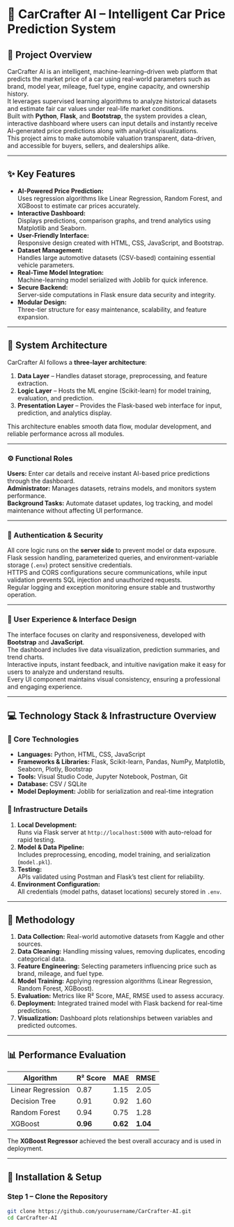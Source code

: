 # 🚗 CarCrafter AI – Intelligent Car Price Prediction System

## 📖 Project Overview
CarCrafter AI is an intelligent, machine-learning–driven web platform that predicts the market price of a car using real-world parameters such as brand, model year, mileage, fuel type, engine capacity, and ownership history.  
It leverages supervised learning algorithms to analyze historical datasets and estimate fair car values under real-life market conditions.  
Built with **Python**, **Flask**, and **Bootstrap**, the system provides a clean, interactive dashboard where users can input details and instantly receive AI-generated price predictions along with analytical visualizations.  
This project aims to make automobile valuation transparent, data-driven, and accessible for buyers, sellers, and dealerships alike.

---

## ✨ Key Features
- **AI-Powered Price Prediction:**  
  Uses regression algorithms like Linear Regression, Random Forest, and XGBoost to estimate car prices accurately.
- **Interactive Dashboard:**  
  Displays predictions, comparison graphs, and trend analytics using Matplotlib and Seaborn.
- **User-Friendly Interface:**  
  Responsive design created with HTML, CSS, JavaScript, and Bootstrap.
- **Dataset Management:**  
  Handles large automotive datasets (CSV-based) containing essential vehicle parameters.
- **Real-Time Model Integration:**  
  Machine-learning model serialized with Joblib for quick inference.
- **Secure Backend:**  
  Server-side computations in Flask ensure data security and integrity.
- **Modular Design:**  
  Three-tier structure for easy maintenance, scalability, and feature expansion.

---

## 🧩 System Architecture
CarCrafter AI follows a **three-layer architecture**:

1. **Data Layer** – Handles dataset storage, preprocessing, and feature extraction.  
2. **Logic Layer** – Hosts the ML engine (Scikit-learn) for model training, evaluation, and prediction.  
3. **Presentation Layer** – Provides the Flask-based web interface for input, prediction, and analytics display.

This architecture enables smooth data flow, modular development, and reliable performance across all modules.

---

### ⚙️ Functional Roles
**Users:** Enter car details and receive instant AI-based price predictions through the dashboard.  
**Administrator:** Manages datasets, retrains models, and monitors system performance.  
**Background Tasks:** Automate dataset updates, log tracking, and model maintenance without affecting UI performance.

---

### 🔐 Authentication & Security
All core logic runs on the **server side** to prevent model or data exposure.  
Flask session handling, parameterized queries, and environment-variable storage (`.env`) protect sensitive credentials.  
HTTPS and CORS configurations secure communications, while input validation prevents SQL injection and unauthorized requests.  
Regular logging and exception monitoring ensure stable and trustworthy operation.

---

### 🎨 User Experience & Interface Design
The interface focuses on clarity and responsiveness, developed with **Bootstrap** and **JavaScript**.  
The dashboard includes live data visualization, prediction summaries, and trend charts.  
Interactive inputs, instant feedback, and intuitive navigation make it easy for users to analyze and understand results.  
Every UI component maintains visual consistency, ensuring a professional and engaging experience.

---

## 💻 Technology Stack & Infrastructure Overview

### 🧠 Core Technologies
- **Languages:** Python, HTML, CSS, JavaScript  
- **Frameworks & Libraries:** Flask, Scikit-learn, Pandas, NumPy, Matplotlib, Seaborn, Plotly, Bootstrap  
- **Tools:** Visual Studio Code, Jupyter Notebook, Postman, Git  
- **Database:** CSV / SQLite  
- **Model Deployment:** Joblib for serialization and real-time integration  

### 🧩 Infrastructure Details
1. **Local Development:**  
   Runs via Flask server at `http://localhost:5000` with auto-reload for rapid testing.  
2. **Model & Data Pipeline:**  
   Includes preprocessing, encoding, model training, and serialization (`model.pkl`).  
3. **Testing:**  
   APIs validated using Postman and Flask’s test client for reliability.  
4. **Environment Configuration:**  
   All credentials (model paths, dataset locations) securely stored in `.env`.  

---

## 🧠 Methodology
1. **Data Collection:** Real-world automotive datasets from Kaggle and other sources.  
2. **Data Cleaning:** Handling missing values, removing duplicates, encoding categorical data.  
3. **Feature Engineering:** Selecting parameters influencing price such as brand, mileage, and fuel type.  
4. **Model Training:** Applying regression algorithms (Linear Regression, Random Forest, XGBoost).  
5. **Evaluation:** Metrics like R² Score, MAE, RMSE used to assess accuracy.  
6. **Deployment:** Integrated trained model with Flask backend for real-time predictions.  
7. **Visualization:** Dashboard plots relationships between variables and predicted outcomes.

---

## 📊 Performance Evaluation
| Algorithm | R² Score | MAE | RMSE |
|------------|-----------|------|------|
| Linear Regression | 0.87 | 1.15 | 2.05 |
| Decision Tree | 0.91 | 0.92 | 1.60 |
| Random Forest | 0.94 | 0.75 | 1.28 |
| XGBoost | **0.96** | **0.62** | **1.04** |

The **XGBoost Regressor** achieved the best overall accuracy and is used in deployment.

---

## 🚀 Installation & Setup

### Step 1 – Clone the Repository
```bash
git clone https://github.com/yourusername/CarCrafter-AI.git
cd CarCrafter-AI
